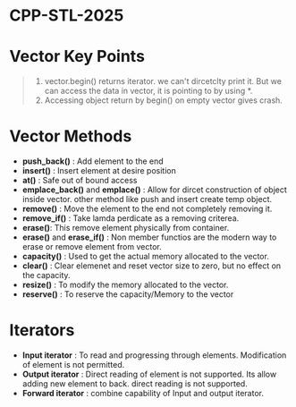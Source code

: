 # CPP-STL-2025

# Vector Key Points
> 1. vector.begin() returns iterator. we can't dircetclty print it. 
> But we can access the data in vector, it is pointing to by using *.
> 2. Accessing object return by begin() on empty vector gives crash. 

# Vector Methods
- **push_back()** :  Add element to the end
- **insert()** : Insert element at desire position
- **at()** : Safe out of bound access
- **emplace_back()** and **emplace()** : Allow for dircet construction of object
   inside vector. other method like push and insert create temp object. 
- **remove()** : Move the element to the end not completely removing it.
- **remove_if()** : Take lamda perdicate as a removing criterea. 
- **erase()**: This remove element physically from container. 
- **erase()** and **erase_if()** : Non member functios are the modern way to erase
  or remove element from vector.
- **capacity()** : Used to get the actual memory allocated to the vector.
- **clear()** : Clear elemenet and reset vector size to zero, but no effect on the capacity.
- **resize()** : To modify the memory allocated to the vector. 
- **reserve()** : To reserve the capacity/Memory to the vector

# Iterators 
- **Input iterator** : To read and progressing through elements. Modification of element is
  not permitted.
- **Output iterator** : Direct reading of element is not supported. Its allow adding new 
  element to back. direct reading is not supported.
- **Forward iterator** : combine capability of Input and output iterator. 